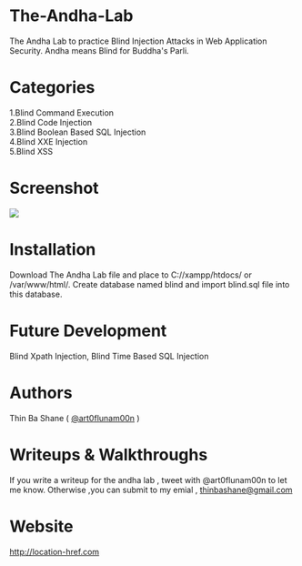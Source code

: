 # The-Andha-Lab
The Andha Lab to practice Blind Injection Attacks in Web Application Security.
Andha means Blind for Buddha's Parli.

# Categories
1.Blind Command Execution<br>
2.Blind Code Injection<br>
3.Blind Boolean Based SQL Injection<br>
4.Blind XXE Injection<br>
5.Blind XSS<br>

# Screenshot
<img src="https://s16.postimg.org/6qgxtp9mt/andha.png">

# Installation
Download The Andha Lab file and place to C://xampp/htdocs/ or /var/www/html/.
Create database named blind and import blind.sql file into this database.

# Future Development 
Blind Xpath Injection, 
Blind Time Based SQL Injection

# Authors
Thin Ba Shane ( <a href="https://twitter.com/art0flunam00n">@art0flunam00n</a> )

# Writeups & Walkthroughs 
If you write a writeup for the andha lab , tweet with @art0flunam00n to let me know. Otherwise ,you can submit to my emial , thinbashane@gmail.com 


# Website
http://location-href.com
